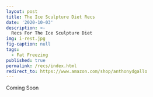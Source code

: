 ```yaml
---
layout: post
title: The Ice Sculpture Diet Recs
date: '2020-10-03'
description: >-
  Recs For The Ice Sculpture Diet
img: i-rest.jpg
fig-caption: null
tags:
  - Fat Freezing
published: true
permalink: /recs/index.html
redirect_to: https://www.amazon.com/shop/anthonydgallo
---
```

Coming Soon